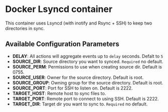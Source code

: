 # Docker Lsyncd container

This container uses Lsyncd (with inotify and Rsync + SSH) to keep two directories in sync.

## Available Configuration Parameters

* **DELAY**: All actions will aggregate events up to `delay` seconds. Defalt to `5`
* **SOURCE_DIR**: Source directory you want to synced. `Required` no default.
* **SOURCE_PERM**: Permissions to use when creating source dir. Default is 0755.
* **SOURCE_USER**: Owner for the source directory. Default is root.
* **SOURCE_GROUP**: Owning group for the source directory. Default is root.
* **SOURCE_PORT**: Port for SSH to listen on. Default is 2222.
* **TARGET_HOST**: Remote host to sync files to.
* **TARGET_PORT**: Remote port to connect to using SSH. Default is 2222.
* **TARGET_DIR**: Target dir you want to sync to. `Required` no default.
